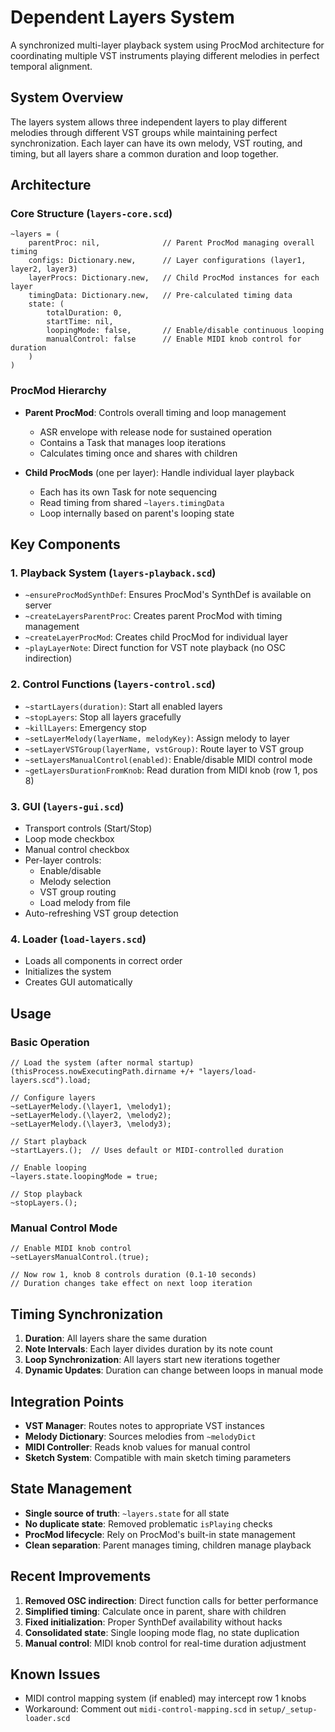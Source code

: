 # Dependent Layers System

A synchronized multi-layer playback system using ProcMod architecture for coordinating multiple VST instruments playing different melodies in perfect temporal alignment.

## System Overview

The layers system allows three independent layers to play different melodies through different VST groups while maintaining perfect synchronization. Each layer can have its own melody, VST routing, and timing, but all layers share a common duration and loop together.

## Architecture

### Core Structure (`layers-core.scd`)
```supercollider
~layers = (
    parentProc: nil,              // Parent ProcMod managing overall timing
    configs: Dictionary.new,      // Layer configurations (layer1, layer2, layer3)
    layerProcs: Dictionary.new,   // Child ProcMod instances for each layer
    timingData: Dictionary.new,   // Pre-calculated timing data
    state: (
        totalDuration: 0,
        startTime: nil,
        loopingMode: false,       // Enable/disable continuous looping
        manualControl: false      // Enable MIDI knob control for duration
    )
)
```

### ProcMod Hierarchy
- **Parent ProcMod**: Controls overall timing and loop management
  - ASR envelope with release node for sustained operation
  - Contains a Task that manages loop iterations
  - Calculates timing once and shares with children
  
- **Child ProcMods** (one per layer): Handle individual layer playback
  - Each has its own Task for note sequencing
  - Read timing from shared `~layers.timingData`
  - Loop internally based on parent's looping state

## Key Components

### 1. Playback System (`layers-playback.scd`)
- `~ensureProcModSynthDef`: Ensures ProcMod's SynthDef is available on server
- `~createLayersParentProc`: Creates parent ProcMod with timing management
- `~createLayerProcMod`: Creates child ProcMod for individual layer
- `~playLayerNote`: Direct function for VST note playback (no OSC indirection)

### 2. Control Functions (`layers-control.scd`)
- `~startLayers(duration)`: Start all enabled layers
- `~stopLayers`: Stop all layers gracefully
- `~killLayers`: Emergency stop
- `~setLayerMelody(layerName, melodyKey)`: Assign melody to layer
- `~setLayerVSTGroup(layerName, vstGroup)`: Route layer to VST group
- `~setLayersManualControl(enabled)`: Enable/disable MIDI control mode
- `~getLayersDurationFromKnob`: Read duration from MIDI knob (row 1, pos 8)

### 3. GUI (`layers-gui.scd`)
- Transport controls (Start/Stop)
- Loop mode checkbox
- Manual control checkbox
- Per-layer controls:
  - Enable/disable
  - Melody selection
  - VST group routing
  - Load melody from file
- Auto-refreshing VST group detection

### 4. Loader (`load-layers.scd`)
- Loads all components in correct order
- Initializes the system
- Creates GUI automatically

## Usage

### Basic Operation
```supercollider
// Load the system (after normal startup)
(thisProcess.nowExecutingPath.dirname +/+ "layers/load-layers.scd").load;

// Configure layers
~setLayerMelody.(\layer1, \melody1);
~setLayerMelody.(\layer2, \melody2);
~setLayerMelody.(\layer3, \melody3);

// Start playback
~startLayers.();  // Uses default or MIDI-controlled duration

// Enable looping
~layers.state.loopingMode = true;

// Stop playback
~stopLayers.();
```

### Manual Control Mode
```supercollider
// Enable MIDI knob control
~setLayersManualControl.(true);

// Now row 1, knob 8 controls duration (0.1-10 seconds)
// Duration changes take effect on next loop iteration
```

## Timing Synchronization

1. **Duration**: All layers share the same duration
2. **Note Intervals**: Each layer divides duration by its note count
3. **Loop Synchronization**: All layers start new iterations together
4. **Dynamic Updates**: Duration can change between loops in manual mode

## Integration Points

- **VST Manager**: Routes notes to appropriate VST instances
- **Melody Dictionary**: Sources melodies from `~melodyDict`
- **MIDI Controller**: Reads knob values for manual control
- **Sketch System**: Compatible with main sketch timing parameters

## State Management

- **Single source of truth**: `~layers.state` for all state
- **No duplicate state**: Removed problematic `isPlaying` checks
- **ProcMod lifecycle**: Rely on ProcMod's built-in state management
- **Clean separation**: Parent manages timing, children manage playback

## Recent Improvements

1. **Removed OSC indirection**: Direct function calls for better performance
2. **Simplified timing**: Calculate once in parent, share with children
3. **Fixed initialization**: Proper SynthDef availability without hacks
4. **Consolidated state**: Single looping mode flag, no state duplication
5. **Manual control**: MIDI knob control for real-time duration adjustment

## Known Issues

- MIDI control mapping system (if enabled) may intercept row 1 knobs
- Workaround: Comment out `midi-control-mapping.scd` in `setup/_setup-loader.scd`